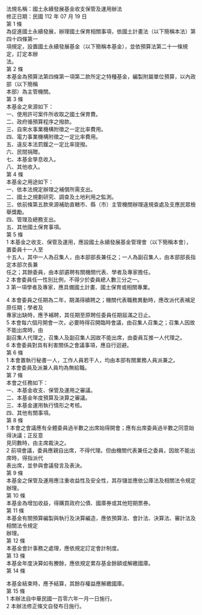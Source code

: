 法規名稱：國土永續發展基金收支保管及運用辦法  
修正日期：民國 112 年 07 月 19 日  
第 1 條  
為促進國土永續發展，辦理國土保育相關事項，依國土計畫法（以下簡稱本法）第四十四條第一  
項規定，設置國土永續發展基金（以下簡稱本基金），並依預算法第二十一條規定，訂定本辦  
法。  
第 2 條  
本基金為預算法第四條第一項第二款所定之特種基金，編製附屬單位預算，以內政部（以下簡稱  
本部）為主管機關。  
第 3 條  
本基金之來源如下：  
一、使用許可案件所收取之國土保育費。  
二、政府循預算程序之撥款。  
三、自來水事業機構附徵之一定比率費用。  
四、電力事業機構附徵之一定比率費用。  
五、違反本法罰鍰之一定比率提撥。  
六、民間捐贈。  
七、本基金孳息收入。  
八、其他收入。  
第 4 條  
本基金之用途如下：  
一、依本法規定辦理之補償所需支出。  
二、國土之規劃研究、調查及土地利用之監測。  
三、依前條第五款來源補助直轄市、縣（市）主管機關辦理違規查處及支應民眾檢舉獎勵。  
四、管理及總務支出。  
五、其他國土保育事項。  
第 5 條  
1 本基金之收支、保管及運用，應設國土永續發展基金管理會（以下簡稱本會），置委員十一人至  
十五人，其中一人為召集人，由本部部長兼任之；一人為副召集人，由本部部長指定本部次長兼  
任之；其餘委員，由本部遴聘有關機關代表、學者及專家擔任。  
2 本會委員任一性別比例，不得少於委員總人數三分之一。  
3 第一項學者及專家，應具備國土計畫、國土保育或相關專業。  


4 本會委員之任期為二年，期滿得續聘之；機關代表職務異動時，應改派代表補足原任期；學者及  
專家出缺時，應予補聘，其任期至原聘任委員任期屆滿之日止。  
5 本會每六個月開會一次，必要時得召開臨時會議，由召集人召集之；召集人因故不能出席時，由  
副召集人代理之，召集人及副召集人因故不能出席，由委員互推一人代理之。  
6 本會委員對具有利害關係之會議事項，應自行迴避。  
第 6 條  
1 本會置執行秘書一人，工作人員若干人，均由本部有關業務人員派兼之。  
2 本會委員及派兼人員均為無給職。  
第 7 條  
本會之任務如下：  
一、本基金收支、保管及運用之審議。  
二、本基金年度預算及決算之審議。  
三、本基金運用執行情形之考核。  
四、其他有關事項。  
第 8 條  
1 本會之會議應有全體委員過半數之出席始得開會；應有出席委員過半數之同意始得決議；正反意  
見同數時，由主席裁決之。  
2 前項會議，委員應親自出席，不得代理。但由機關代表兼任之委員，因故不能出席時，得指派代  
表出席，並參與會議發言及表決。  
第 9 條  
本基金之保管及運用應注重收益性及安全性，其存儲並應依公庫法及相關法令規定辦理。  
第 10 條  
本基金為增加收益，得購買政府公債、國庫券或其他短期票券。  
第 11 條  
本基金有關預算編製與執行及決算編造，應依預算法、會計法、決算法、審計法及相關法令規定  
辦理。  
第 12 條  
本基金會計事務之處理，應依規定訂定會計制度。  
第 13 條  
本基金年度決算如有賸餘，應依規定累存基金餘額或解繳國庫。  
第 14 條  


本基金結束時，應予結算，其餘存權益應解繳國庫。  
第 15 條  
1 本辦法自中華民國一百零六年一月一日施行。  
2 本辦法修正條文自發布日施行。  



